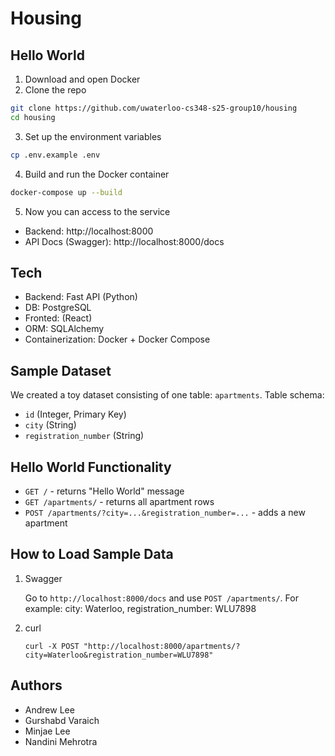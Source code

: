 # Housing

## Hello World
1. Download and open Docker
2. Clone the repo
```bash
git clone https://github.com/uwaterloo-cs348-s25-group10/housing
cd housing
```
3. Set up the environment variables
```bash
cp .env.example .env
```
4. Build and run the Docker container
```bash
docker-compose up --build
```
5. Now you can access to the service
* Backend: http://localhost:8000
* API Docs (Swagger): http://localhost:8000/docs

## Tech
* Backend: Fast API (Python)
* DB: PostgreSQL
* Fronted: (React)
* ORM: SQLAlchemy
* Containerization: Docker + Docker Compose

## Sample Dataset
We created a toy dataset consisting of one table: `apartments`.
Table schema:

* `id` (Integer, Primary Key)
* `city` (String)
* `registration_number` (String)

## Hello World Functionality

* `GET /` - returns "Hello World" message
* `GET /apartments/` - returns all apartment rows
* `POST /apartments/?city=...&registration_number=...` - adds a new apartment

## How to Load Sample Data

1. Swagger

    Go to `http://localhost:8000/docs` and use `POST /apartments/`.
    For example:
    city: Waterloo,
    registration_number: WLU7898

2. curl

    `curl -X POST "http://localhost:8000/apartments/?city=Waterloo&registration_number=WLU7898"`

## Authors
* Andrew Lee
* Gurshabd Varaich
* Minjae Lee
* Nandini Mehrotra
